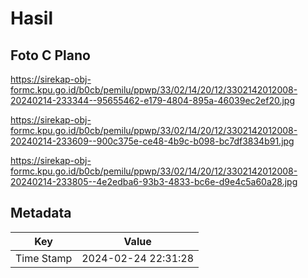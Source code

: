 # Hasil

## Foto C Plano

https://sirekap-obj-formc.kpu.go.id/b0cb/pemilu/ppwp/33/02/14/20/12/3302142012008-20240214-233344--95655462-e179-4804-895a-46039ec2ef20.jpg

https://sirekap-obj-formc.kpu.go.id/b0cb/pemilu/ppwp/33/02/14/20/12/3302142012008-20240214-233609--900c375e-ce48-4b9c-b098-bc7df3834b91.jpg

https://sirekap-obj-formc.kpu.go.id/b0cb/pemilu/ppwp/33/02/14/20/12/3302142012008-20240214-233805--4e2edba6-93b3-4833-bc6e-d9e4c5a60a28.jpg


## Metadata

| Key        | Value               |
| ---------- | ------------------- |
| Time Stamp | 2024-02-24 22:31:28 |



